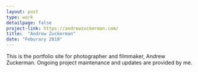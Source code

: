 ```yaml
---
layout: post
type: work
detailpage: false
project-link: https://andrewzuckerman.com/
title:  "Andrew Zuckerman"
date: "Feburary 2019"
---
```


This is the portfolio site for photographer and filmmaker, Andrew Zuckerman. Ongoing project maintenance and updates are provided by me.